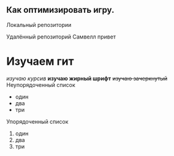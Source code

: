 ## Как оптимизировать игру.

Локальный репозитории

Удалённый репозиторий
Самвелл привет
# Изучаем гит 
*изучаю курсив*
**изучаю жирный шрифт**
~~изучаю зачеркнутый~~
Неупорядоченный список
* один
* два
* три

Упорядоченный список
1. один
2. два
3. три